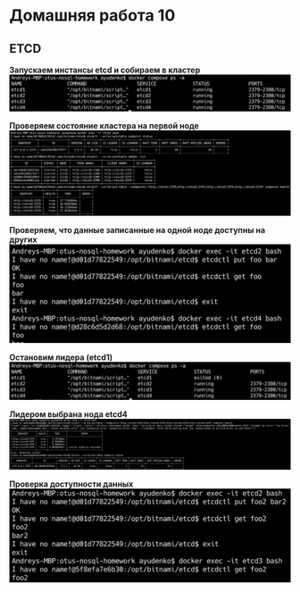 # Домашняя работа 10

## ETCD

**Запускаем инстансы etcd и собираем в кластер**   
![Старт](/images/image1.png)   

**Проверяем состояние кластера на первой ноде**   
![Статус](/images/image2.png)   

**Проверяем, что данные записанные на одной ноде доступны на других**   
![Проверка](/images/image3.png)   

**Остановим лидера (etcd1)**   
![Остановка лидера](/images/image4.png)   

**Лидером выбрана нода etcd4**   
![Выборы](/images/image5.png)   

**Проверка доступности данных**   
![Данные](/images/image6.png)   

